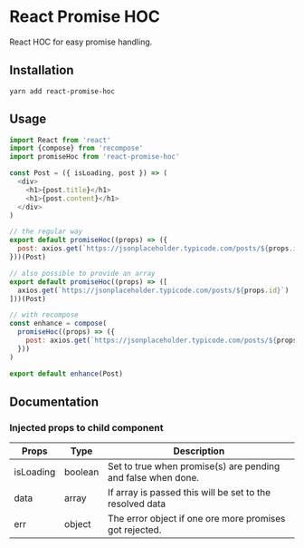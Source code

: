 # React Promise HOC
React HOC for easy promise handling.

## Installation
`yarn add react-promise-hoc`

## Usage
```javascript
import React from 'react'
import {compose} from 'recompose'
import promiseHoc from 'react-promise-hoc'

const Post = ({ isLoading, post }) => (
  <div>
    <h1>{post.title}</h1>
    <h1>{post.content}</h1>
  </div>
)

// the regular way
export default promiseHoc((props) => ({
  post: axios.get(`https://jsonplaceholder.typicode.com/posts/${props.id}`)
}))(Post)

// also possible to provide an array
export default promiseHoc((props) => ([
  axios.get(`https://jsonplaceholder.typicode.com/posts/${props.id}`)
]))(Post)

// with recompose
const enhance = compose(
  promiseHoc((props) => ({
    post: axios.get(`https://jsonplaceholder.typicode.com/posts/${props.id}`)
  }))
)

export default enhance(Post)
```

## Documentation
### Injected props to child component
| Props     | Type    | Description                                                  |
|-----------|---------|--------------------------------------------------------------|
| isLoading | boolean | Set to true when promise(s) are pending and false when done. |
| data      | array   | If array is passed this will be set to the resolved data     |
| err       | object  | The error object if one ore more promises got rejected.      |